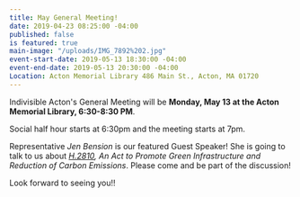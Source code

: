 ```yaml
---
title: May General Meeting!
date: 2019-04-23 08:25:00 -04:00
published: false
is featured: true
main-image: "/uploads/IMG_7892%202.jpg"
event-start-date: 2019-05-13 18:30:00 -04:00
event-end-date: 2019-05-13 20:30:00 -04:00
Location: Acton Memorial Library 486 Main St., Acton, MA 01720
---
```


Indivisible Acton's General Meeting will be **Monday, May 13 at the Acton Memorial Library, 6:30-8:30 PM**.

Social half hour starts at 6:30pm and the meeting starts at 7pm.

Representative *Jen Bension* is our featured Guest Speaker!  She is going to talk to us about *[H.2810](https://malegislature.gov/Bills/191/H2810), An Act to Promote Green Infrastructure and Reduction of Carbon Emissions*.
Please come and be part of the discussion!

Look forward to seeing you!!